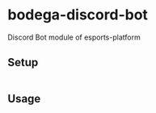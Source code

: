 # bodega-discord-bot
Discord Bot module of esports-platform

## Setup

```bash

```

## Usage

```bash

```
